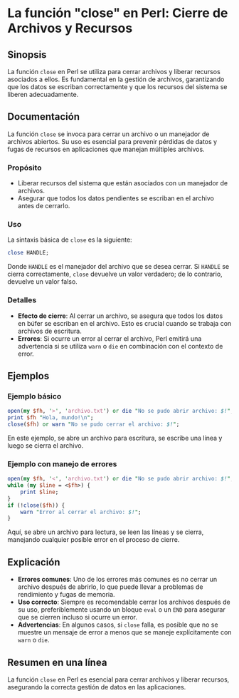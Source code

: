 <!--
Meta Description: # La función "close" en Perl: Cierre de Archivos y Recursos ## Sinopsis La función `close` en Perl se utiliza para cerrar archivos y liberar recursos ...
Meta Keywords: archivo, que, close, cerrar, archivos
-->

# La función "close" en Perl: Cierre de Archivos y Recursos

## Sinopsis
La función `close` en Perl se utiliza para cerrar archivos y liberar recursos asociados a ellos. Es fundamental en la gestión de archivos, garantizando que los datos se escriban correctamente y que los recursos del sistema se liberen adecuadamente.

## Documentación
La función `close` se invoca para cerrar un archivo o un manejador de archivos abiertos. Su uso es esencial para prevenir pérdidas de datos y fugas de recursos en aplicaciones que manejan múltiples archivos.

### Propósito
- Liberar recursos del sistema que están asociados con un manejador de archivos.
- Asegurar que todos los datos pendientes se escriban en el archivo antes de cerrarlo.

### Uso
La sintaxis básica de `close` es la siguiente:

```perl
close HANDLE;
```

Donde `HANDLE` es el manejador del archivo que se desea cerrar. Si `HANDLE` se cierra correctamente, `close` devuelve un valor verdadero; de lo contrario, devuelve un valor falso.

### Detalles
- **Efecto de cierre**: Al cerrar un archivo, se asegura que todos los datos en búfer se escriban en el archivo. Esto es crucial cuando se trabaja con archivos de escritura.
- **Errores**: Si ocurre un error al cerrar el archivo, Perl emitirá una advertencia si se utiliza `warn` o `die` en combinación con el contexto de error.

## Ejemplos
### Ejemplo básico
```perl
open(my $fh, '>', 'archivo.txt') or die "No se pudo abrir archivo: $!";
print $fh "Hola, mundo!\n";
close($fh) or warn "No se pudo cerrar el archivo: $!";
```
En este ejemplo, se abre un archivo para escritura, se escribe una línea y luego se cierra el archivo.

### Ejemplo con manejo de errores
```perl
open(my $fh, '<', 'archivo.txt') or die "No se pudo abrir archivo: $!";
while (my $line = <$fh>) {
    print $line;
}
if (!close($fh)) {
    warn "Error al cerrar el archivo: $!";
}
```
Aquí, se abre un archivo para lectura, se leen las líneas y se cierra, manejando cualquier posible error en el proceso de cierre.

## Explicación
- **Errores comunes**: Uno de los errores más comunes es no cerrar un archivo después de abrirlo, lo que puede llevar a problemas de rendimiento y fugas de memoria. 
- **Uso correcto**: Siempre es recomendable cerrar los archivos después de su uso, preferiblemente usando un bloque `eval` o un `END` para asegurar que se cierren incluso si ocurre un error.
- **Advertencias**: En algunos casos, si `close` falla, es posible que no se muestre un mensaje de error a menos que se maneje explícitamente con `warn` o `die`.

## Resumen en una línea
La función `close` en Perl es esencial para cerrar archivos y liberar recursos, asegurando la correcta gestión de datos en las aplicaciones.